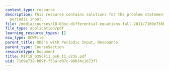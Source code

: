 ```yaml
---
content_type: resource
description: This resource contains solutions for the problem statements related to
  periodic input.
file: /media/courses/18-03sc-differential-equations-fall-2011/7169e738b09ff53ad07c98b34c1673f7_MIT18_03SCF11_ps6_II_s23s.pdf
file_type: application/pdf
learning_resource_types: []
ocw_type: OCWFile
parent_title: ODE's with Periodic Input, Resonance
parent_type: CourseSection
resourcetype: Document
title: MIT18_03SCF11_ps6_II_s23s.pdf
uid: 7169e738-b09f-f53a-d07c-98b34c1673f7
---
```


